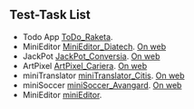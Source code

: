 ## Test-Task List

- Todo App [ToDo_Raketa](/Raketa).
- MiniEditor [MiniEditor_Diatech](/Diatech). [On web](http://www.skart-info.ru/myProjects/miniEditor/)
- JackPot [JackPot_Conversia](/Conversia). [On web](http://www.skart-info.ru/myProjects/jackpot/)
- ArtPixel [ArtPixel_Cariera](/Cariera). [On web](http://www.skart-info.ru/myProjects/pixelArt/)
- miniTranslator [miniTranslator_Citis](/Citis). [On web](http://www.skart-info.ru/myProjects/miniTranslator/)
- miniSoccer [miniSoccer_Avangard](/Avangard). [On web](http://www.skart-info.ru/myProjects/miniSoccer/)
- MiniEditor [miniEditor](/miniEditor).
